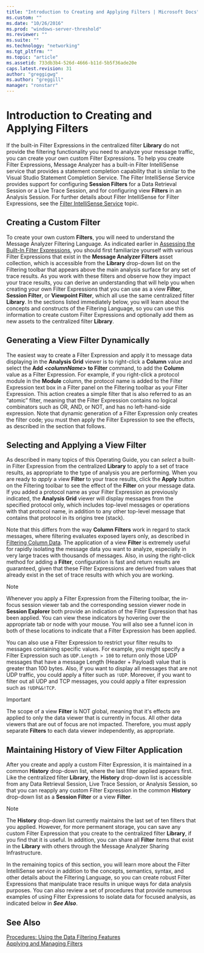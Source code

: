 ```yaml
---
title: "Introduction to Creating and Applying Filters | Microsoft Docs"
ms.custom: ""
ms.date: "10/26/2016"
ms.prod: "windows-server-threshold"
ms.reviewer: ""
ms.suite: ""
ms.technology: "networking"
ms.tgt_pltfrm: ""
ms.topic: "article"
ms.assetid: 733db3b4-526d-4666-b11d-5b5f36ade20e
caps.latest.revision: 31
author: "greggigwg"
ms.author: "greggill"
manager: "ronstarr"
---
```


# Introduction to Creating and Applying Filters

If the built-in Filter Expressions in the centralized filter **Library** do not provide the filtering functionality you need to analyze your message traffic, you can create your own custom Filter Expressions. To help you create Filter Expressions, Message Analyzer has a built-in Filter IntelliSense service that provides a statement completion capability that is similar to the Visual Studio Statement Completion Service. The Filter IntelliSense Service provides support for configuring **Session Filters** for a Data Retrieval Session or a Live Trace Session, and for configuring view **Filters** in an Analysis Session. For further details about Filter IntelliSense for Filter Expressions, see the [Filter IntelliSense Service](filter-intellisense-service.md) topic.  
  
## Creating a Custom Filter  

 To create your own custom **Filters**, you will need to understand the Message Analyzer Filtering Language. As indicated earlier in [Assessing the Built-In Filter Expressions](filtering-live-trace-session-results.md#BKMK_AssesBuiltInFilters), you should first familiarize yourself with various Filter Expressions that exist in the **Message Analyzer Filters** asset collection, which is accessible from the **Library** drop-down list on the Filtering toolbar that appears above the main analysis surface for any set of trace results. As you work with these  filters and observe how they impact your trace results, you can derive an understanding that will help you when creating your own Filter Expressions that you can use as a view **Filter**, **Session Filter**, or **Viewpoint Filter**, which all use the same centralized filter **Library**. In the sections listed immediately below, you will learn about the concepts and constructs of the Filtering Language,  so you can use this information to create custom Filter Expressions and optionally add them as new assets to the centralized filter **Library**.  
  
## Generating a View Filter Dynamically  

 The easiest way to create a Filter Expression and apply it to message data displaying in the **Analysis Grid** viewer is to right-click a **Column** value and select the **Add**  ***\<columnName>***  **to Filter** command, to add the **Column** value as a Filter Expression. For example, if you right-click a protocol module in the **Module** column, the protocol name is added to the Filter Expression text box in a  Filter panel on the Filtering toolbar as your Filter Expression. This action creates a simple filter that is also referred to as an “atomic” filter, meaning that the Filter Expression contains no logical combinators such as OR, AND, or NOT, and has no left-hand-side expression. Note that dynamic generation of a Filter Expression only creates the filter code; you must then apply the Filter Expression to see the effects, as described in the section that follows.  
  
## Selecting and Applying a View Filter  

 As described in many topics of this Operating Guide, you can *select* a built-in Filter Expression from the centralized **Library** to apply to a set of trace results, as appropriate to the type of analysis you are performing. When you are ready to *apply* a view **Filter** to your trace results, click the **Apply** button on the Filtering toolbar to see the effect of the **Filter** on your message data. If you added a protocol name as your Filter Expression as previously indicated, the **Analysis Grid** viewer will display messages from the specified protocol only, which includes top-level messages or operations with that protocol name, in addition to any other top-level message that contains that protocol in its origins tree (stack).  
  
 Note that this differs from the way **Column Filters** work in regard to stack messages, where filtering evaluates exposed layers only, as described in [Filtering Column Data](filtering-column-data.md). The application of a view **Filter** is extremely useful for rapidly isolating the message data you want to analyze, especially in very large traces with thousands of messages. Also, in using the right-click method for adding a **Filter**, configuration is fast and return results are guaranteed, given that these Filter Expressions are derived from values that already exist in the set of trace results with which you are working.  
  
> [!NOTE]
>  Whenever you apply a Filter Expression from the Filtering toolbar, the in-focus session viewer tab and the corresponding session viewer node in **Session Explorer** both provide an indication of the Filter Expression that has been applied. You can view these indicators by hovering over the appropriate tab or node with your mouse. You will also see a funnel icon in both of these locations to indicate that a Filter Expression has been applied.  
  
 You can also use a Filter Expression to restrict your filter results to messages containing specific values. For example, you might specify a Filter Expression such as `UDP.Length > 100` to return only those UDP messages that have a message Length (Header + Payload) value that is greater than 100 bytes. Also, if you want to display all messages that are not UDP traffic, you could apply a filter such as `!UDP`. Moreover, if you want to filter out all UDP and TCP messages, you could apply a filter expression such as `!UDP&&!TCP`.  
  
> [!IMPORTANT]
>  The scope of a view **Filter** is NOT global, meaning that it's effects are applied to only the data viewer that is currently in focus. All other data viewers that are out of focus are not impacted. Therefore, you must apply separate **Filters** to each data viewer independently, as appropriate.  
  
## Maintaining History of View Filter Application  

 After you create and apply a custom Filter Expression, it is maintained in a common **History** drop-down list, where the last filter applied appears first. Like the centralized filter **Library**, the **History** drop-down list is accessible from any Data Retrieval Session, Live Trace Session, or Analysis Session, so that you can reapply any custom Filter Expression in the common **History** drop-down list as a **Session Filter** or a view **Filter**.  
  
> [!NOTE]
>  The **History** drop-down list currently maintains the last set of ten filters that you applied. However, for more permanent storage, you can save any custom Filter Expression that you create to the centralized filter **Library**, if you find that it is  useful. In addition, you can share all **Filter** items that exist in the **Library** with others through the Message Analyzer Sharing Infrastructure.  
  
 In the remaining topics of this section, you will learn more about the Filter IntelliSense service in addition to the concepts, semantics, syntax, and other details about the Filtering Language, so you can create robust Filter Expressions that manipulate trace results in unique ways for data analysis purposes. You can also review a set of procedures that provide numerous examples of using Filter Expressions to isolate data for focused analysis, as indicated below in ***See Also***.  
  
## See Also  

[Procedures: Using the Data Filtering Features](procedures-using-the-data-filtering-features.md)   
[Applying and Managing Filters](applying-and-managing-filters.md)
